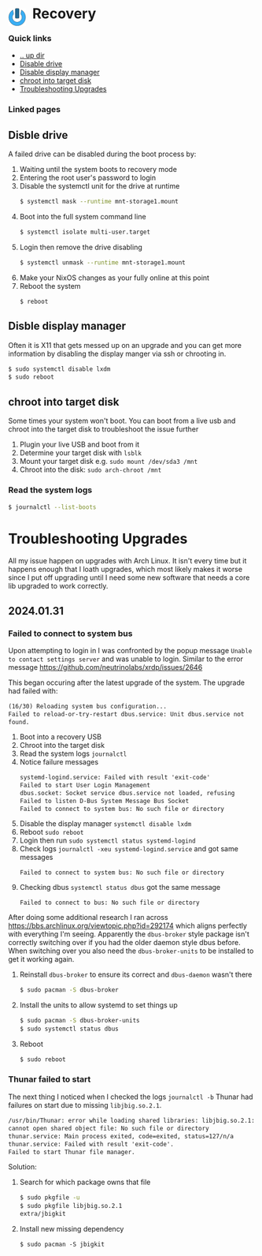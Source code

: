 # Recovery <img style="margin: 6px 13px 0px 0px" align="left" src="../../data/images/logo_36x36.png" />

### Quick links
* [.. up dir](..)
* [Disable drive](#disable-drive)
* [Disable display manager](#disable-display-manager)
* [chroot into target disk](#chroot-into-target-disk)
* [Troubleshooting Upgrades](#troubleshooting-upgrades)

### Linked pages

## Disble drive
A failed drive can be disabled during the boot process by:

1. Waiting until the system boots to recovery mode
2. Entering the root user's password to login
3. Disable the systemctl unit for the drive at runtime
   ```bash
   $ systemctl mask --runtime mnt-storage1.mount
   ```
4. Boot into the full system command line
   ```bash
   $ systemctl isolate multi-user.target
   ```
5. Login then remove the drive disabling
   ```bash
   $ systemctl unmask --runtime mnt-storage1.mount
   ```
6. Make your NixOS changes as your fully online at this point
7. Reboot the system
   ```bash
   $ reboot
   ```

## Disble display manager
Often it is X11 that gets messed up on an upgrade and you can get more information by disabling the 
display manger via ssh or chrooting in.

```bash
$ sudo systemctl disable lxdm
$ sudo reboot
```

## chroot into target disk
Some times your system won't boot. You can boot from a live usb and chroot into the target disk to 
troubleshoot the issue further

1. Plugin your live USB and boot from it
2. Determine your target disk with `lsblk`
3. Mount your target disk e.g. `sudo mount /dev/sda3 /mnt`
4. Chroot into the disk: `sudo arch-chroot /mnt`

### Read the system logs
```bash
$ journalctl --list-boots
```

# Troubleshooting Upgrades
All my issue happen on upgrades with Arch Linux. It isn't every time but it happens enough that I 
loath upgrades, which most likely makes it worse since I put off upgrading until I need some new 
software that needs a core lib upgraded to work correctly.

## 2024.01.31

### Failed to connect to system bus
Upon attempting to login in I was confronted by the popup message `Unable to contact settings server` 
and was unable to login. Similar to the error message https://github.com/neutrinolabs/xrdp/issues/2646

This began occuring after the latest upgrade of the system. The upgrade had failed with:
```
(16/30) Reloading system bus configuration...
Failed to reload-or-try-restart dbus.service: Unit dbus.service not found.
```

1. Boot into a recovery USB
2. Chroot into the target disk
3. Read the system logs `journalctl`
4. Notice failure messages
   ```
   systemd-logind.service: Failed with result 'exit-code'
   Failed to start User Login Management
   dbus.socket: Socket service dbus.service not loaded, refusing
   Failed to listen D-Bus System Message Bus Socket
   Failed to connect to system bus: No such file or directory
   ```
5. Disable the display manager `systemctl disable lxdm`
6. Reboot `sudo reboot`
7. Login then run `sudo systemctl status systemd-logind`
8. Check logs `journalctl -xeu systemd-logind.service` and got same messages
   ```
   Failed to connect to system bus: No such file or directory
   ```
9. Checking dbus `systemctl status dbus` got the same message
   ```
   Failed to connect to bus: No such file or directory
   ```

After doing some additional research I ran across https://bbs.archlinux.org/viewtopic.php?id=292174 
which aligns perfectly with everything I'm seeing. Apparently the `dbus-broker` style package isn't 
correctly switching over if you had the older daemon style dbus before. When switching over you also 
need the `dbus-broker-units` to be installed to get it working again. 

1. Reinstall `dbus-broker` to ensure its correct and `dbus-daemon` wasn't there
   ```bash
   $ sudo pacman -S dbus-broker
   ```
2. Install the units to allow systemd to set things up
   ```bash
   $ sudo pacman -S dbus-broker-units
   $ sudo systemctl status dbus
   ```
3. Reboot
   ```bash
   $ sudo reboot
   ```

### Thunar failed to start
The next thing I noticed when I checked the logs `journalctl -b` Thunar had failures on start 
due to missing `libjbig.so.2.1`.
```
/usr/bin/Thunar: error while loading shared libraries: libjbig.so.2.1: cannot open shared object file: No such file or directory
thunar.service: Main process exited, code=exited, status=127/n/a
thunar.service: Failed with result 'exit-code'.
Failed to start Thunar file manager.
```

Solution:
1. Search for which package owns that file
   ```bash
   $ sudo pkgfile -u
   $ sudo pkgfile libjbig.so.2.1
   extra/jbigkit
   ```
2. Install new missing dependency
   ```
   $ sudo pacman -S jbigkit
   ```

<!-- 
vim: ts=2:sw=2:sts=2
-->
